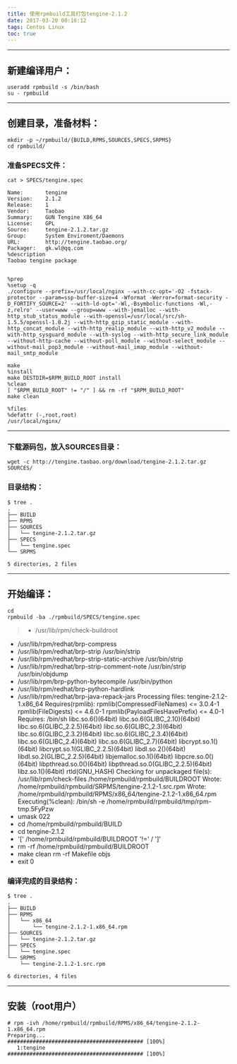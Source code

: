```yaml
---
title: 使用rpmbuild工具打包tengine-2.1.2
date: 2017-03-20 00:16:12
tags: Centos Linux
toc: true
---
```


---

## 新建编译用户：
```
useradd rpmbuild -s /bin/bash
su - rpmbuild
```

---

## 创建目录，准备材料：
```
mkdir -p ~/rpmbuild/{BUILD,RPMS,SOURCES,SPECS,SRPMS}
cd rpmbuild/
```

### 准备SPECS文件：
```
cat > SPECS/tengine.spec

Name:       tengine
Version:    2.1.2
Release:    1
Vendor:     Taobao
Summary:    GUN Tengine X86_64
License:    GPL
Source:     tengine-2.1.2.tar.gz
Group:      System Enviroment/Daemons
URL:        http://tengine.taobao.org/
Packager:   gk.wl@qq.com
%description
Taobao tengine package


%prep
%setup -q
./configure --prefix=/usr/local/nginx --with-cc-opt='-O2 -fstack-protector --param=ssp-buffer-size=4 -Wformat -Werror=format-security -D_FORTIFY_SOURCE=2' --with-ld-opt='-Wl,-Bsymbolic-functions -Wl,-z,relro' --user=www --group=www --with-jemalloc --with-http_stub_status_module --with-openssl=/usr/local/src/sh-1.5.5/openssl-1.0.2j --with-http_gzip_static_module --with-http_concat_module --with-http_realip_module --with-http_v2_module --with-http_sysguard_module --with-syslog --with-http_secure_link_module --without-http-cache --without-poll_module --without-select_module --without-mail_pop3_module --without-mail_imap_module --without-mail_smtp_module

make
%install
make DESTDIR=$RPM_BUILD_ROOT install
%clean
[ "$RPM_BUILD_ROOT" != "/" ] && rm -rf "$RPM_BUILD_ROOT"
make clean

%files
%defattr (-,root,root)
/usr/local/nginx/
```

---

### 下载源码包，放入SOURCES目录：
```
wget -c http://tengine.taobao.org/download/tengine-2.1.2.tar.gz SOURCES/
```

### 目录结构：
```
$ tree .
.
├── BUILD
├── RPMS
├── SOURCES
│   └── tengine-2.1.2.tar.gz
├── SPECS
│   └── tengine.spec
└── SRPMS

5 directories, 2 files
```

---

## 开始编译：
```
cd
rpmbuild -ba ./rpmbuild/SPECS/tengine.spec
```

> + /usr/lib/rpm/check-buildroot
+ /usr/lib/rpm/redhat/brp-compress
+ /usr/lib/rpm/redhat/brp-strip /usr/bin/strip
+ /usr/lib/rpm/redhat/brp-strip-static-archive /usr/bin/strip
+ /usr/lib/rpm/redhat/brp-strip-comment-note /usr/bin/strip /usr/bin/objdump
+ /usr/lib/rpm/brp-python-bytecompile /usr/bin/python
+ /usr/lib/rpm/redhat/brp-python-hardlink
+ /usr/lib/rpm/redhat/brp-java-repack-jars
Processing files: tengine-2.1.2-1.x86_64
Requires(rpmlib): rpmlib(CompressedFileNames) <= 3.0.4-1 rpmlib(FileDigests) <= 4.6.0-1 rpmlib(PayloadFilesHavePrefix) <= 4.0-1
Requires: /bin/sh libc.so.6()(64bit) libc.so.6(GLIBC_2.10)(64bit) libc.so.6(GLIBC_2.2.5)(64bit) libc.so.6(GLIBC_2.3)(64bit) libc.so.6(GLIBC_2.3.2)(64bit) libc.so.6(GLIBC_2.3.4)(64bit) libc.so.6(GLIBC_2.4)(64bit) libc.so.6(GLIBC_2.7)(64bit) libcrypt.so.1()(64bit) libcrypt.so.1(GLIBC_2.2.5)(64bit) libdl.so.2()(64bit) libdl.so.2(GLIBC_2.2.5)(64bit) libjemalloc.so.1()(64bit) libpcre.so.0()(64bit) libpthread.so.0()(64bit) libpthread.so.0(GLIBC_2.2.5)(64bit) libz.so.1()(64bit) rtld(GNU_HASH)
Checking for unpackaged file(s): /usr/lib/rpm/check-files /home/rpmbuild/rpmbuild/BUILDROOT
Wrote: /home/rpmbuild/rpmbuild/SRPMS/tengine-2.1.2-1.src.rpm
Wrote: /home/rpmbuild/rpmbuild/RPMS/x86_64/tengine-2.1.2-1.x86_64.rpm
Executing(%clean): /bin/sh -e /home/rpmbuild/rpmbuild/tmp/rpm-tmp.5FyPzw
+ umask 022
+ cd /home/rpmbuild/rpmbuild/BUILD
+ cd tengine-2.1.2
+ '[' /home/rpmbuild/rpmbuild/BUILDROOT '!=' / ']'
+ rm -rf /home/rpmbuild/rpmbuild/BUILDROOT
+ make clean
rm -rf Makefile objs
+ exit 0

### 编译完成的目录结构：
```
$ tree .
.
├── BUILD
├── RPMS
│   └── x86_64
│       └── tengine-2.1.2-1.x86_64.rpm
├── SOURCES
│   └── tengine-2.1.2.tar.gz
├── SPECS
│   └── tengine.spec
└── SRPMS
    └── tengine-2.1.2-1.src.rpm

6 directories, 4 files
```

---

## 安装（root用户）
```
# rpm -ivh /home/rpmbuild/rpmbuild/RPMS/x86_64/tengine-2.1.2-1.x86_64.rpm
Preparing...                ########################################### [100%]
   1:tengine                ########################################### [100%]
```
